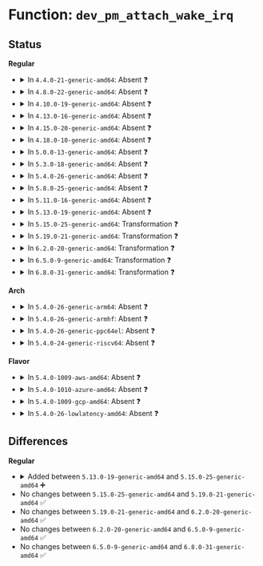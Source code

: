 # Function: <code>dev_pm_attach_wake_irq</code>

## Status
<b>Regular</b>
<ul>
<li>
<details>
<summary>In <code>4.4.0-21-generic-amd64</code>: Absent ❓</summary>

```json
{
  "name": "dev_pm_attach_wake_irq",
  "collision_type": "Unique Static",
  "inline_type": "Selective",
  "funcs": [
    {
      "addr": 18446744071584448592,
      "name": "dev_pm_attach_wake_irq",
      "external": false,
      "loc": "drivers/base/power/wakeirq.c:32",
      "file": "drivers/base/power/wakeirq.c",
      "inline": "not declared, inlined",
      "caller_inline": [],
      "caller_func": [
        "drivers/base/power/wakeirq.c:dev_pm_set_dedicated_wake_irq",
        "drivers/base/power/wakeirq.c:dev_pm_set_wake_irq"
      ]
    }
  ],
  "symbols": [
    {
      "addr": 18446744071584448592,
      "name": "dev_pm_attach_wake_irq.isra.1",
      "section": ".text",
      "bind": "STB_LOCAL",
      "size": 209
    }
  ]
}
```
</details>
</li>
<li>
<details>
<summary>In <code>4.8.0-22-generic-amd64</code>: Absent ❓</summary>

```json
{
  "name": "dev_pm_attach_wake_irq",
  "collision_type": "Unique Static",
  "inline_type": "Selective",
  "funcs": [
    {
      "addr": 18446744071584784736,
      "name": "dev_pm_attach_wake_irq",
      "external": false,
      "loc": "drivers/base/power/wakeirq.c:32",
      "file": "drivers/base/power/wakeirq.c",
      "inline": "not declared, inlined",
      "caller_inline": [],
      "caller_func": [
        "drivers/base/power/wakeirq.c:dev_pm_set_dedicated_wake_irq",
        "drivers/base/power/wakeirq.c:dev_pm_set_wake_irq"
      ]
    }
  ],
  "symbols": [
    {
      "addr": 18446744071584784736,
      "name": "dev_pm_attach_wake_irq.isra.1",
      "section": ".text",
      "bind": "STB_LOCAL",
      "size": 212
    }
  ]
}
```
</details>
</li>
<li>
<details>
<summary>In <code>4.10.0-19-generic-amd64</code>: Absent ❓</summary>

```json
{
  "name": "dev_pm_attach_wake_irq",
  "collision_type": "Unique Static",
  "inline_type": "Selective",
  "funcs": [
    {
      "addr": 18446744071584976272,
      "name": "dev_pm_attach_wake_irq",
      "external": false,
      "loc": "drivers/base/power/wakeirq.c:32",
      "file": "drivers/base/power/wakeirq.c",
      "inline": "not declared, inlined",
      "caller_inline": [],
      "caller_func": [
        "drivers/base/power/wakeirq.c:dev_pm_set_dedicated_wake_irq",
        "drivers/base/power/wakeirq.c:dev_pm_set_wake_irq"
      ]
    }
  ],
  "symbols": [
    {
      "addr": 18446744071584976272,
      "name": "dev_pm_attach_wake_irq.isra.1",
      "section": ".text",
      "bind": "STB_LOCAL",
      "size": 212
    }
  ]
}
```
</details>
</li>
<li>
<details>
<summary>In <code>4.13.0-16-generic-amd64</code>: Absent ❓</summary>

```json
{
  "name": "dev_pm_attach_wake_irq",
  "collision_type": "Unique Static",
  "inline_type": "Selective",
  "funcs": [
    {
      "addr": 18446744071585060912,
      "name": "dev_pm_attach_wake_irq",
      "external": false,
      "loc": "drivers/base/power/wakeirq.c:32",
      "file": "drivers/base/power/wakeirq.c",
      "inline": "not declared, inlined",
      "caller_inline": [],
      "caller_func": [
        "drivers/base/power/wakeirq.c:dev_pm_set_dedicated_wake_irq",
        "drivers/base/power/wakeirq.c:dev_pm_set_wake_irq"
      ]
    }
  ],
  "symbols": [
    {
      "addr": 18446744071585060912,
      "name": "dev_pm_attach_wake_irq.isra.2",
      "section": ".text",
      "bind": "STB_LOCAL",
      "size": 202
    }
  ]
}
```
</details>
</li>
<li>
<details>
<summary>In <code>4.15.0-20-generic-amd64</code>: Absent ❓</summary>

```json
{
  "name": "dev_pm_attach_wake_irq",
  "collision_type": "Unique Static",
  "inline_type": "Selective",
  "funcs": [
    {
      "addr": 18446744071585483744,
      "name": "dev_pm_attach_wake_irq",
      "external": false,
      "loc": "drivers/base/power/wakeirq.c:32",
      "file": "drivers/base/power/wakeirq.c",
      "inline": "not declared, inlined",
      "caller_inline": [],
      "caller_func": [
        "drivers/base/power/wakeirq.c:dev_pm_set_dedicated_wake_irq",
        "drivers/base/power/wakeirq.c:dev_pm_set_wake_irq"
      ]
    }
  ],
  "symbols": [
    {
      "addr": 18446744071585483744,
      "name": "dev_pm_attach_wake_irq.isra.2",
      "section": ".text",
      "bind": "STB_LOCAL",
      "size": 202
    }
  ]
}
```
</details>
</li>
<li>
<details>
<summary>In <code>4.18.0-10-generic-amd64</code>: Absent ❓</summary>

```json
{
  "name": "dev_pm_attach_wake_irq",
  "collision_type": "Unique Static",
  "inline_type": "Selective",
  "funcs": [
    {
      "addr": 18446744071585727680,
      "name": "dev_pm_attach_wake_irq",
      "external": false,
      "loc": "drivers/base/power/wakeirq.c:32",
      "file": "drivers/base/power/wakeirq.c",
      "inline": "not declared, inlined",
      "caller_inline": [],
      "caller_func": [
        "drivers/base/power/wakeirq.c:dev_pm_set_dedicated_wake_irq",
        "drivers/base/power/wakeirq.c:dev_pm_set_wake_irq"
      ]
    }
  ],
  "symbols": [
    {
      "addr": 18446744071585727680,
      "name": "dev_pm_attach_wake_irq.isra.3",
      "section": ".text",
      "bind": "STB_LOCAL",
      "size": 183
    }
  ]
}
```
</details>
</li>
<li>
<details>
<summary>In <code>5.0.0-13-generic-amd64</code>: Absent ❓</summary>

```json
{
  "name": "dev_pm_attach_wake_irq",
  "collision_type": "Unique Static",
  "inline_type": "Selective",
  "funcs": [
    {
      "addr": 18446744071585860384,
      "name": "dev_pm_attach_wake_irq",
      "external": false,
      "loc": "drivers/base/power/wakeirq.c:32",
      "file": "drivers/base/power/wakeirq.c",
      "inline": "not declared, inlined",
      "caller_inline": [],
      "caller_func": [
        "drivers/base/power/wakeirq.c:dev_pm_set_dedicated_wake_irq",
        "drivers/base/power/wakeirq.c:dev_pm_set_wake_irq"
      ]
    }
  ],
  "symbols": [
    {
      "addr": 18446744071585860384,
      "name": "dev_pm_attach_wake_irq.isra.3",
      "section": ".text",
      "bind": "STB_LOCAL",
      "size": 183
    }
  ]
}
```
</details>
</li>
<li>
<details>
<summary>In <code>5.3.0-18-generic-amd64</code>: Absent ❓</summary>

```json
{
  "name": "dev_pm_attach_wake_irq",
  "collision_type": "Unique Static",
  "inline_type": "Selective",
  "funcs": [
    {
      "addr": 18446744071586097088,
      "name": "dev_pm_attach_wake_irq",
      "external": false,
      "loc": "drivers/base/power/wakeirq.c:21",
      "file": "drivers/base/power/wakeirq.c",
      "inline": "not declared, inlined",
      "caller_inline": [],
      "caller_func": [
        "drivers/base/power/wakeirq.c:dev_pm_set_dedicated_wake_irq",
        "drivers/base/power/wakeirq.c:dev_pm_set_wake_irq"
      ]
    }
  ],
  "symbols": [
    {
      "addr": 18446744071586097088,
      "name": "dev_pm_attach_wake_irq.isra.0",
      "section": ".text",
      "bind": "STB_LOCAL",
      "size": 199
    }
  ]
}
```
</details>
</li>
<li>
<details>
<summary>In <code>5.4.0-26-generic-amd64</code>: Absent ❓</summary>

```json
{
  "name": "dev_pm_attach_wake_irq",
  "collision_type": "Unique Static",
  "inline_type": "Selective",
  "funcs": [
    {
      "addr": 18446744071586244608,
      "name": "dev_pm_attach_wake_irq",
      "external": false,
      "loc": "drivers/base/power/wakeirq.c:21",
      "file": "drivers/base/power/wakeirq.c",
      "inline": "not declared, inlined",
      "caller_inline": [],
      "caller_func": [
        "drivers/base/power/wakeirq.c:dev_pm_set_dedicated_wake_irq",
        "drivers/base/power/wakeirq.c:dev_pm_set_wake_irq"
      ]
    }
  ],
  "symbols": [
    {
      "addr": 18446744071586244608,
      "name": "dev_pm_attach_wake_irq.isra.0",
      "section": ".text",
      "bind": "STB_LOCAL",
      "size": 199
    }
  ]
}
```
</details>
</li>
<li>
<details>
<summary>In <code>5.8.0-25-generic-amd64</code>: Absent ❓</summary>

```json
{
  "name": "dev_pm_attach_wake_irq",
  "collision_type": "Unique Static",
  "inline_type": "Selective",
  "funcs": [
    {
      "addr": 18446744071587013200,
      "name": "dev_pm_attach_wake_irq",
      "external": false,
      "loc": "drivers/base/power/wakeirq.c:21",
      "file": "drivers/base/power/wakeirq.c",
      "inline": "not declared, inlined",
      "caller_inline": [],
      "caller_func": [
        "drivers/base/power/wakeirq.c:dev_pm_set_dedicated_wake_irq",
        "drivers/base/power/wakeirq.c:dev_pm_set_wake_irq"
      ]
    }
  ],
  "symbols": [
    {
      "addr": 18446744071587013200,
      "name": "dev_pm_attach_wake_irq.constprop.0",
      "section": ".text",
      "bind": "STB_LOCAL",
      "size": 199
    }
  ]
}
```
</details>
</li>
<li>
<details>
<summary>In <code>5.11.0-16-generic-amd64</code>: Absent ❓</summary>

```json
{
  "name": "dev_pm_attach_wake_irq",
  "collision_type": "Unique Static",
  "inline_type": "Selective",
  "funcs": [
    {
      "addr": 18446744071587097840,
      "name": "dev_pm_attach_wake_irq",
      "external": false,
      "loc": "drivers/base/power/wakeirq.c:21",
      "file": "drivers/base/power/wakeirq.c",
      "inline": "not declared, inlined",
      "caller_inline": [],
      "caller_func": [
        "drivers/base/power/wakeirq.c:dev_pm_set_dedicated_wake_irq",
        "drivers/base/power/wakeirq.c:dev_pm_set_wake_irq"
      ]
    }
  ],
  "symbols": [
    {
      "addr": 18446744071587097840,
      "name": "dev_pm_attach_wake_irq.constprop.0",
      "section": ".text",
      "bind": "STB_LOCAL",
      "size": 199
    }
  ]
}
```
</details>
</li>
<li>
<details>
<summary>In <code>5.13.0-19-generic-amd64</code>: Absent ❓</summary>

```json
{
  "name": "dev_pm_attach_wake_irq",
  "collision_type": "Unique Static",
  "inline_type": "Selective",
  "funcs": [
    {
      "addr": 18446744071586984176,
      "name": "dev_pm_attach_wake_irq",
      "external": false,
      "loc": "drivers/base/power/wakeirq.c:21",
      "file": "drivers/base/power/wakeirq.c",
      "inline": "not declared, inlined",
      "caller_inline": [],
      "caller_func": [
        "drivers/base/power/wakeirq.c:dev_pm_set_dedicated_wake_irq",
        "drivers/base/power/wakeirq.c:dev_pm_set_wake_irq"
      ]
    }
  ],
  "symbols": [
    {
      "addr": 18446744071586984176,
      "name": "dev_pm_attach_wake_irq.constprop.0",
      "section": ".text",
      "bind": "STB_LOCAL",
      "size": 199
    }
  ]
}
```
</details>
</li>
<li>
<details>
<summary>In <code>5.15.0-25-generic-amd64</code>: Transformation ❓</summary>

```c
int dev_pm_attach_wake_irq(struct device * dev, struct wake_irq * wirq)
```

```json
{
  "name": "dev_pm_attach_wake_irq",
  "collision_type": "Unique Static",
  "inline_type": "No",
  "funcs": [
    {
      "addr": 0,
      "name": "dev_pm_attach_wake_irq",
      "external": false,
      "loc": "drivers/base/power/wakeirq.c:19",
      "file": "drivers/base/power/wakeirq.c",
      "inline": "seen, unknown",
      "caller_inline": [],
      "caller_func": [
        "drivers/base/power/wakeirq.c:dev_pm_set_dedicated_wake_irq",
        "drivers/base/power/wakeirq.c:dev_pm_set_wake_irq"
      ]
    }
  ],
  "symbols": [
    {
      "addr": 18446744071587550208,
      "name": "dev_pm_attach_wake_irq",
      "section": ".text",
      "bind": "STB_LOCAL",
      "size": 214
    },
    {
      "addr": 18446744071592491205,
      "name": "dev_pm_attach_wake_irq.cold",
      "section": ".text",
      "bind": "STB_LOCAL",
      "size": 21
    }
  ]
}
```
</details>
</li>
<li>
<details>
<summary>In <code>5.19.0-21-generic-amd64</code>: Transformation ❓</summary>

```c
int dev_pm_attach_wake_irq(struct device * dev, struct wake_irq * wirq)
```

```json
{
  "name": "dev_pm_attach_wake_irq",
  "collision_type": "Unique Static",
  "inline_type": "No",
  "funcs": [
    {
      "addr": 0,
      "name": "dev_pm_attach_wake_irq",
      "external": false,
      "loc": "drivers/base/power/wakeirq.c:19",
      "file": "drivers/base/power/wakeirq.c",
      "inline": "seen, unknown",
      "caller_inline": [],
      "caller_func": [
        "drivers/base/power/wakeirq.c:__dev_pm_set_dedicated_wake_irq",
        "drivers/base/power/wakeirq.c:dev_pm_set_wake_irq"
      ]
    }
  ],
  "symbols": [
    {
      "addr": 18446744071588882368,
      "name": "dev_pm_attach_wake_irq",
      "section": ".text",
      "bind": "STB_LOCAL",
      "size": 255
    },
    {
      "addr": 18446744071594360974,
      "name": "dev_pm_attach_wake_irq.cold",
      "section": ".text",
      "bind": "STB_LOCAL",
      "size": 29
    }
  ]
}
```
</details>
</li>
<li>
<details>
<summary>In <code>6.2.0-20-generic-amd64</code>: Transformation ❓</summary>

```c
int dev_pm_attach_wake_irq(struct device * dev, struct wake_irq * wirq)
```

```json
{
  "name": "dev_pm_attach_wake_irq",
  "collision_type": "Unique Static",
  "inline_type": "No",
  "funcs": [
    {
      "addr": 0,
      "name": "dev_pm_attach_wake_irq",
      "external": false,
      "loc": "drivers/base/power/wakeirq.c:19",
      "file": "drivers/base/power/wakeirq.c",
      "inline": "seen, unknown",
      "caller_inline": [],
      "caller_func": [
        "drivers/base/power/wakeirq.c:__dev_pm_set_dedicated_wake_irq",
        "drivers/base/power/wakeirq.c:dev_pm_set_wake_irq"
      ]
    }
  ],
  "symbols": [
    {
      "addr": 18446744071590390944,
      "name": "dev_pm_attach_wake_irq",
      "section": ".text",
      "bind": "STB_LOCAL",
      "size": 255
    },
    {
      "addr": 18446744071596247192,
      "name": "dev_pm_attach_wake_irq.cold",
      "section": ".text",
      "bind": "STB_LOCAL",
      "size": 29
    }
  ]
}
```
</details>
</li>
<li>
<details>
<summary>In <code>6.5.0-9-generic-amd64</code>: Transformation ❓</summary>

```c
int dev_pm_attach_wake_irq(struct device * dev, struct wake_irq * wirq)
```

```json
{
  "name": "dev_pm_attach_wake_irq",
  "collision_type": "Unique Static",
  "inline_type": "No",
  "funcs": [
    {
      "addr": 0,
      "name": "dev_pm_attach_wake_irq",
      "external": false,
      "loc": "drivers/base/power/wakeirq.c:19",
      "file": "drivers/base/power/wakeirq.c",
      "inline": "seen, unknown",
      "caller_inline": [],
      "caller_func": [
        "drivers/base/power/wakeirq.c:__dev_pm_set_dedicated_wake_irq",
        "drivers/base/power/wakeirq.c:dev_pm_set_wake_irq"
      ]
    }
  ],
  "symbols": [
    {
      "addr": 18446744071590710448,
      "name": "dev_pm_attach_wake_irq",
      "section": ".text",
      "bind": "STB_LOCAL",
      "size": 228
    },
    {
      "addr": 18446744071596775601,
      "name": "dev_pm_attach_wake_irq.cold",
      "section": ".text",
      "bind": "STB_LOCAL",
      "size": 21
    }
  ]
}
```
</details>
</li>
<li>
<details>
<summary>In <code>6.8.0-31-generic-amd64</code>: Transformation ❓</summary>

```c
int dev_pm_attach_wake_irq(struct device * dev, struct wake_irq * wirq)
```

```json
{
  "name": "dev_pm_attach_wake_irq",
  "collision_type": "Unique Static",
  "inline_type": "No",
  "funcs": [
    {
      "addr": 0,
      "name": "dev_pm_attach_wake_irq",
      "external": false,
      "loc": "drivers/base/power/wakeirq.c:19",
      "file": "drivers/base/power/wakeirq.c",
      "inline": "seen, unknown",
      "caller_inline": [],
      "caller_func": [
        "drivers/base/power/wakeirq.c:__dev_pm_set_dedicated_wake_irq",
        "drivers/base/power/wakeirq.c:dev_pm_set_wake_irq"
      ]
    }
  ],
  "symbols": [
    {
      "addr": 18446744071591072304,
      "name": "dev_pm_attach_wake_irq",
      "section": ".text",
      "bind": "STB_LOCAL",
      "size": 228
    },
    {
      "addr": 18446744071597684851,
      "name": "dev_pm_attach_wake_irq.cold",
      "section": ".text",
      "bind": "STB_LOCAL",
      "size": 21
    }
  ]
}
```
</details>
</li>
</ul>
<b>Arch</b>
<ul>
<li>
<details>
<summary>In <code>5.4.0-26-generic-arm64</code>: Absent ❓</summary>

```json
{
  "name": "dev_pm_attach_wake_irq",
  "collision_type": "Unique Static",
  "inline_type": "Selective",
  "funcs": [
    {
      "addr": 18446603336499063824,
      "name": "dev_pm_attach_wake_irq",
      "external": false,
      "loc": "drivers/base/power/wakeirq.c:21",
      "file": "drivers/base/power/wakeirq.c",
      "inline": "not declared, inlined",
      "caller_inline": [],
      "caller_func": [
        "drivers/base/power/wakeirq.c:dev_pm_set_dedicated_wake_irq",
        "drivers/base/power/wakeirq.c:dev_pm_set_wake_irq"
      ]
    }
  ],
  "symbols": [
    {
      "addr": 18446603336499063824,
      "name": "dev_pm_attach_wake_irq.isra.0",
      "section": ".text",
      "bind": "STB_LOCAL",
      "size": 312
    }
  ]
}
```
</details>
</li>
<li>
<details>
<summary>In <code>5.4.0-26-generic-armhf</code>: Absent ❓</summary>

```json
{
  "name": "dev_pm_attach_wake_irq",
  "collision_type": "Unique Static",
  "inline_type": "Selective",
  "funcs": [
    {
      "addr": 3231616932,
      "name": "dev_pm_attach_wake_irq",
      "external": false,
      "loc": "drivers/base/power/wakeirq.c:21",
      "file": "drivers/base/power/wakeirq.c",
      "inline": "not declared, inlined",
      "caller_inline": [],
      "caller_func": [
        "drivers/base/power/wakeirq.c:dev_pm_set_dedicated_wake_irq",
        "drivers/base/power/wakeirq.c:dev_pm_set_wake_irq"
      ]
    }
  ],
  "symbols": [
    {
      "addr": 3231616932,
      "name": "dev_pm_attach_wake_irq.constprop.0",
      "section": ".text",
      "bind": "STB_LOCAL",
      "size": 228
    }
  ]
}
```
</details>
</li>
<li>
<details>
<summary>In <code>5.4.0-26-generic-ppc64el</code>: Absent ❓</summary>

```json
{
  "name": "dev_pm_attach_wake_irq",
  "collision_type": "Unique Static",
  "inline_type": "Selective",
  "funcs": [
    {
      "addr": 13835058055292238032,
      "name": "dev_pm_attach_wake_irq",
      "external": false,
      "loc": "drivers/base/power/wakeirq.c:21",
      "file": "drivers/base/power/wakeirq.c",
      "inline": "not declared, inlined",
      "caller_inline": [],
      "caller_func": [
        "drivers/base/power/wakeirq.c:dev_pm_set_dedicated_wake_irq",
        "drivers/base/power/wakeirq.c:dev_pm_set_wake_irq"
      ]
    }
  ],
  "symbols": [
    {
      "addr": 13835058055292238032,
      "name": "dev_pm_attach_wake_irq.isra.0",
      "section": ".text",
      "bind": "STB_LOCAL",
      "size": 304
    }
  ]
}
```
</details>
</li>
<li>
<details>
<summary>In <code>5.4.0-24-generic-riscv64</code>: Absent ❓</summary>

```json
{
  "name": "dev_pm_attach_wake_irq",
  "collision_type": "Unique Static",
  "inline_type": "Selective",
  "funcs": [
    {
      "addr": 18446743936276418114,
      "name": "dev_pm_attach_wake_irq",
      "external": false,
      "loc": "drivers/base/power/wakeirq.c:21",
      "file": "drivers/base/power/wakeirq.c",
      "inline": "not declared, inlined",
      "caller_inline": [],
      "caller_func": [
        "drivers/base/power/wakeirq.c:dev_pm_set_dedicated_wake_irq",
        "drivers/base/power/wakeirq.c:dev_pm_set_wake_irq"
      ]
    }
  ],
  "symbols": [
    {
      "addr": 18446743936276418114,
      "name": "dev_pm_attach_wake_irq.isra.0",
      "section": ".text",
      "bind": "STB_LOCAL",
      "size": 170
    }
  ]
}
```
</details>
</li>
</ul>
<b>Flavor</b>
<ul>
<li>
<details>
<summary>In <code>5.4.0-1009-aws-amd64</code>: Absent ❓</summary>

```json
{
  "name": "dev_pm_attach_wake_irq",
  "collision_type": "Unique Static",
  "inline_type": "Selective",
  "funcs": [
    {
      "addr": 18446744071586004816,
      "name": "dev_pm_attach_wake_irq",
      "external": false,
      "loc": "drivers/base/power/wakeirq.c:21",
      "file": "drivers/base/power/wakeirq.c",
      "inline": "not declared, inlined",
      "caller_inline": [],
      "caller_func": [
        "drivers/base/power/wakeirq.c:dev_pm_set_dedicated_wake_irq",
        "drivers/base/power/wakeirq.c:dev_pm_set_wake_irq"
      ]
    }
  ],
  "symbols": [
    {
      "addr": 18446744071586004816,
      "name": "dev_pm_attach_wake_irq.isra.0",
      "section": ".text",
      "bind": "STB_LOCAL",
      "size": 199
    }
  ]
}
```
</details>
</li>
<li>
<details>
<summary>In <code>5.4.0-1010-azure-amd64</code>: Absent ❓</summary>

```json
{
  "name": "dev_pm_attach_wake_irq",
  "collision_type": "Unique Static",
  "inline_type": "Selective",
  "funcs": [
    {
      "addr": 18446744071585853936,
      "name": "dev_pm_attach_wake_irq",
      "external": false,
      "loc": "drivers/base/power/wakeirq.c:21",
      "file": "drivers/base/power/wakeirq.c",
      "inline": "not declared, inlined",
      "caller_inline": [],
      "caller_func": [
        "drivers/base/power/wakeirq.c:dev_pm_set_dedicated_wake_irq",
        "drivers/base/power/wakeirq.c:dev_pm_set_wake_irq"
      ]
    }
  ],
  "symbols": [
    {
      "addr": 18446744071585853936,
      "name": "dev_pm_attach_wake_irq.isra.0",
      "section": ".text",
      "bind": "STB_LOCAL",
      "size": 199
    }
  ]
}
```
</details>
</li>
<li>
<details>
<summary>In <code>5.4.0-1009-gcp-amd64</code>: Absent ❓</summary>

```json
{
  "name": "dev_pm_attach_wake_irq",
  "collision_type": "Unique Static",
  "inline_type": "Selective",
  "funcs": [
    {
      "addr": 18446744071586194624,
      "name": "dev_pm_attach_wake_irq",
      "external": false,
      "loc": "drivers/base/power/wakeirq.c:21",
      "file": "drivers/base/power/wakeirq.c",
      "inline": "not declared, inlined",
      "caller_inline": [],
      "caller_func": [
        "drivers/base/power/wakeirq.c:dev_pm_set_dedicated_wake_irq",
        "drivers/base/power/wakeirq.c:dev_pm_set_wake_irq"
      ]
    }
  ],
  "symbols": [
    {
      "addr": 18446744071586194624,
      "name": "dev_pm_attach_wake_irq.isra.0",
      "section": ".text",
      "bind": "STB_LOCAL",
      "size": 199
    }
  ]
}
```
</details>
</li>
<li>
<details>
<summary>In <code>5.4.0-26-lowlatency-amd64</code>: Absent ❓</summary>

```json
{
  "name": "dev_pm_attach_wake_irq",
  "collision_type": "Unique Static",
  "inline_type": "Selective",
  "funcs": [
    {
      "addr": 18446744071586303200,
      "name": "dev_pm_attach_wake_irq",
      "external": false,
      "loc": "drivers/base/power/wakeirq.c:21",
      "file": "drivers/base/power/wakeirq.c",
      "inline": "not declared, inlined",
      "caller_inline": [],
      "caller_func": [
        "drivers/base/power/wakeirq.c:dev_pm_set_dedicated_wake_irq",
        "drivers/base/power/wakeirq.c:dev_pm_set_wake_irq"
      ]
    }
  ],
  "symbols": [
    {
      "addr": 18446744071586303200,
      "name": "dev_pm_attach_wake_irq.isra.0",
      "section": ".text",
      "bind": "STB_LOCAL",
      "size": 199
    }
  ]
}
```
</details>
</li>
</ul>

## Differences
<b>Regular</b>
<ul>
<li>
<details>
<summary>Added between <code>5.13.0-19-generic-amd64</code> and <code>5.15.0-25-generic-amd64</code> ➕</summary>

```c
int dev_pm_attach_wake_irq(struct device * dev, struct wake_irq * wirq)
```
</details>
</li>
<li>
No changes between <code>5.15.0-25-generic-amd64</code> and <code>5.19.0-21-generic-amd64</code> ✅
</li>
<li>
No changes between <code>5.19.0-21-generic-amd64</code> and <code>6.2.0-20-generic-amd64</code> ✅
</li>
<li>
No changes between <code>6.2.0-20-generic-amd64</code> and <code>6.5.0-9-generic-amd64</code> ✅
</li>
<li>
No changes between <code>6.5.0-9-generic-amd64</code> and <code>6.8.0-31-generic-amd64</code> ✅
</li>
</ul>
